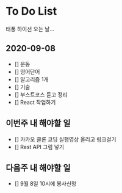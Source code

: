 # To Do List

태풍 하이선 오는 날...

## 2020-09-08
- [] 운동
- [] 영어단어
- [] 알고리즘 1개
- [] 기술
- [] 부스트코스 듣고 정리
- [] React 작업하기

## 이번주 내 해야할 일

- [] 카카오 클론 코딩 실행영상 올리고 링크걸기
- [] Rest API 그림 넣기

## 다음주 내 해야할 일

- [] 9월 8일 10시에 봉사신청

